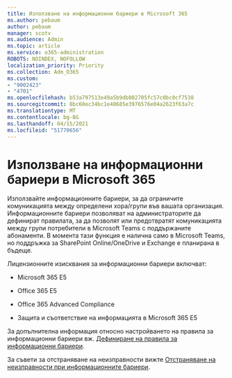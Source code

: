 ```yaml
---
title: Използване на информационни бариери в Microsoft 365
ms.author: pebaum
author: pebaum
manager: scotv
ms.audience: Admin
ms.topic: article
ms.service: o365-administration
ROBOTS: NOINDEX, NOFOLLOW
localization_priority: Priority
ms.collection: Adm_O365
ms.custom:
- "9002423"
- "4701"
ms.openlocfilehash: b53a797513e49a5b9db002705fc57c0bc0cf7538
ms.sourcegitcommit: 8bc60ec34bc1e40685e3976576e04a2623f63a7c
ms.translationtype: MT
ms.contentlocale: bg-BG
ms.lasthandoff: 04/15/2021
ms.locfileid: "51770656"
---
```

# <a name="using-information-barriers-in-microsoft-365"></a>Използване на информационни бариери в Microsoft 365

Използвайте информационните бариери, за да ограничите комуникацията между определени хора/групи във вашата организация. Информационните бариери позволяват на администраторите да дефинират правилата, за да позволят или предотвратят комуникацията между групи потребители в Microsoft Teams с поддържаните абонаменти.  В момента тази функция е налична само в Microsoft Teams, но поддръжка за SharePoint Online/OneDrive и Exchange е планирана в бъдеще.

Лицензионните изисквания за информационни бариери включват:

- Microsoft 365 E5

- Office 365 E5

- Office 365 Advanced Compliance

- Защита и съответствие на информацията в Microsoft 365 E5

За допълнителна информация относно настройването на правила за информационни бариери вж. [Дефиниране на правила за информационни бариери](https://docs.microsoft.com/microsoft-365/compliance/information-barriers-policies).

За съвети за отстраняване на неизправности вижте [Отстраняване на неизправности при информационните бариери](https://docs.microsoft.com/microsoft-365/compliance/information-barriers-troubleshooting).
